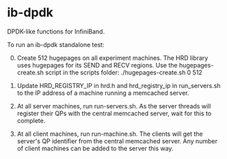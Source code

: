 ib-dpdk
=============

DPDK-like functions for InfiniBand.

To run an ib-dpdk standalone test:

0. Create 512 hugepages on all experiment machines.  The HRD library 
uses hugepages for its SEND and RECV regions.  Use the hugepages-create.sh 
script in the scripts folder:
	./hugepages-create.sh 0 512

1. Update HRD_REGISTRY_IP in hrd.h and hrd_registry_ip in run_servers.sh
to the IP address of a machine running a memcached server.

2. At all server machines, run run-servers.sh.  As the server threads will
register their QPs with the central memcached server, wait for this to
complete.

3. At all client machines, run run-machine.sh.  The clients will get the
server's QP identifier from the central memcached server.  Any number of 
client machines can be added to the server this way.
